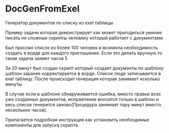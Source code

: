 # DocGenFromExel
Генератор документов по списку из exel таблицы

Пример задачи которая демонстрирует как может пригодиться умение писать не сложные скрипты человеку который работает с документами

Был прислан список из более 100 человек и возникла необходимость создать в ворде для каждого приглашение.
Если это делать вручную то такая задача заямет часов 5

За 20 минут был создан скрипт который создает документы по шаблону шаблон заранее корректируется в ворде.
Список люде записывается в exel таблицу.
После происходит генерация которая занимает нсколько минуты.

В случае если в шаблоне обнаруживается ошибка, вместо правки всех уже созданных документов, исправление вносится только в шаблон и весь список генерится заново(Процедура занимает пару минут вместо нескольких часов).

Прилагается подробная инструкция как установить необходимые компоненты для запуска скрипта.
